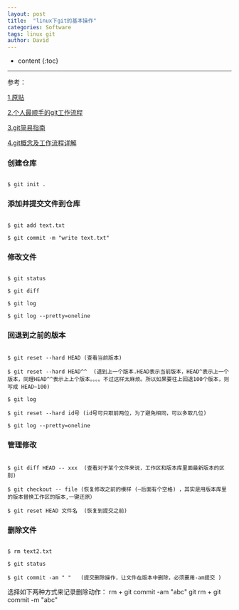 ```yaml
---
layout: post
title:  "linux下git的基本操作"
categories: Software
tags: linux git
author: David
---
```


* content
{:toc}

---

参考：

[1.原贴](https://blog.csdn.net/qicheng777/article/details/74724015)

[2.个人最顺手的git工作流程](https://segmentfault.com/a/1190000015290004?utm_source=sf-related)

[3.git简易指南](https://www.bootcss.com/p/git-guide/)

[4.git概念及工作流程详解](https://www.cnblogs.com/tsingke/p/7350490.html)


### 创建仓库

```

$ git init .
```

### 添加并提交文件到仓库

```

$ git add text.txt

$ git commit -m "write text.txt"
```

### 修改文件

```

$ git status

$ git diff

$ git log

$ git log --pretty=oneline
```

### 回退到之前的版本

```

$ git reset --hard HEAD (查看当前版本)

$ git reset --hard HEAD^^  (退到上一个版本.HEAD表示当前版本，HEAD^表示上一个版本，同理HEAD^^表示上上个版本。。。。不过这样太麻烦。所以如果要往上回退100个版本，则写成 HEAD~100)

$ git log

$ git reset --hard id号 (id号可只取前两位，为了避免相同，可以多取几位)

$ git log --pretty=oneline
```


### 管理修改

```

$ git diff HEAD -- xxx  (查看对于某个文件来说，工作区和版本库里面最新版本的区别)

$ git checkout -- file (恢复修改之前的模样 (–后面有个空格) ，其实是用版本库里的版本替换工作区的版本,一键还原）

$ git reset HEAD 文件名  (恢复到提交之前)
```

### 删除文件

```

$ rm text2.txt 

$ git status

$ git commit -am " "   (提交删除操作，让文件在版本中删除，必须要用-am提交 )
```
选择如下两种方式来记录删除动作：
rm + git commit -am "abc"
git rm + git commit -m "abc"



